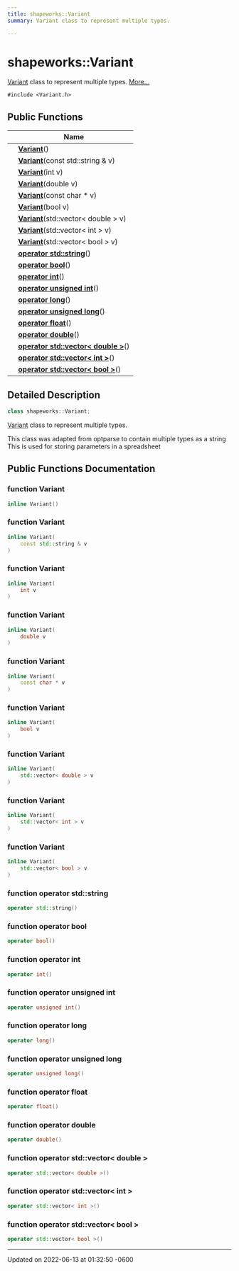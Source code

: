 ```yaml
---
title: shapeworks::Variant
summary: Variant class to represent multiple types. 

---
```


# shapeworks::Variant



[Variant]() class to represent multiple types.  [More...](#detailed-description)


`#include <Variant.h>`

## Public Functions

|                | Name           |
| -------------- | -------------- |
| | **[Variant](../Classes/classshapeworks_1_1Variant.md#function-variant)**() |
| | **[Variant](../Classes/classshapeworks_1_1Variant.md#function-variant)**(const std::string & v) |
| | **[Variant](../Classes/classshapeworks_1_1Variant.md#function-variant)**(int v) |
| | **[Variant](../Classes/classshapeworks_1_1Variant.md#function-variant)**(double v) |
| | **[Variant](../Classes/classshapeworks_1_1Variant.md#function-variant)**(const char * v) |
| | **[Variant](../Classes/classshapeworks_1_1Variant.md#function-variant)**(bool v) |
| | **[Variant](../Classes/classshapeworks_1_1Variant.md#function-variant)**(std::vector< double > v) |
| | **[Variant](../Classes/classshapeworks_1_1Variant.md#function-variant)**(std::vector< int > v) |
| | **[Variant](../Classes/classshapeworks_1_1Variant.md#function-variant)**(std::vector< bool > v) |
| | **[operator std::string](../Classes/classshapeworks_1_1Variant.md#function-operator-stdstring)**() |
| | **[operator bool](../Classes/classshapeworks_1_1Variant.md#function-operator-bool)**() |
| | **[operator int](../Classes/classshapeworks_1_1Variant.md#function-operator-int)**() |
| | **[operator unsigned int](../Classes/classshapeworks_1_1Variant.md#function-operator-unsigned-int)**() |
| | **[operator long](../Classes/classshapeworks_1_1Variant.md#function-operator-long)**() |
| | **[operator unsigned long](../Classes/classshapeworks_1_1Variant.md#function-operator-unsigned-long)**() |
| | **[operator float](../Classes/classshapeworks_1_1Variant.md#function-operator-float)**() |
| | **[operator double](../Classes/classshapeworks_1_1Variant.md#function-operator-double)**() |
| | **[operator std::vector< double >](../Classes/classshapeworks_1_1Variant.md#function-operator-stdvector<-double->)**() |
| | **[operator std::vector< int >](../Classes/classshapeworks_1_1Variant.md#function-operator-stdvector<-int->)**() |
| | **[operator std::vector< bool >](../Classes/classshapeworks_1_1Variant.md#function-operator-stdvector<-bool->)**() |

## Detailed Description

```cpp
class shapeworks::Variant;
```

[Variant]() class to represent multiple types. 

This class was adapted from optparse to contain multiple types as a string This is used for storing parameters in a spreadsheet 

## Public Functions Documentation

### function Variant

```cpp
inline Variant()
```


### function Variant

```cpp
inline Variant(
    const std::string & v
)
```


### function Variant

```cpp
inline Variant(
    int v
)
```


### function Variant

```cpp
inline Variant(
    double v
)
```


### function Variant

```cpp
inline Variant(
    const char * v
)
```


### function Variant

```cpp
inline Variant(
    bool v
)
```


### function Variant

```cpp
inline Variant(
    std::vector< double > v
)
```


### function Variant

```cpp
inline Variant(
    std::vector< int > v
)
```


### function Variant

```cpp
inline Variant(
    std::vector< bool > v
)
```


### function operator std::string

```cpp
operator std::string()
```


### function operator bool

```cpp
operator bool()
```


### function operator int

```cpp
operator int()
```


### function operator unsigned int

```cpp
operator unsigned int()
```


### function operator long

```cpp
operator long()
```


### function operator unsigned long

```cpp
operator unsigned long()
```


### function operator float

```cpp
operator float()
```


### function operator double

```cpp
operator double()
```


### function operator std::vector< double >

```cpp
operator std::vector< double >()
```


### function operator std::vector< int >

```cpp
operator std::vector< int >()
```


### function operator std::vector< bool >

```cpp
operator std::vector< bool >()
```


-------------------------------

Updated on 2022-06-13 at 01:32:50 -0600